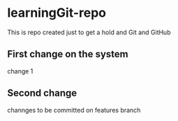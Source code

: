 # learningGit-repo

This is repo created just to get a hold and Git and GitHub

## First change on the system
change 1

## Second change
channges to be committed on features branch